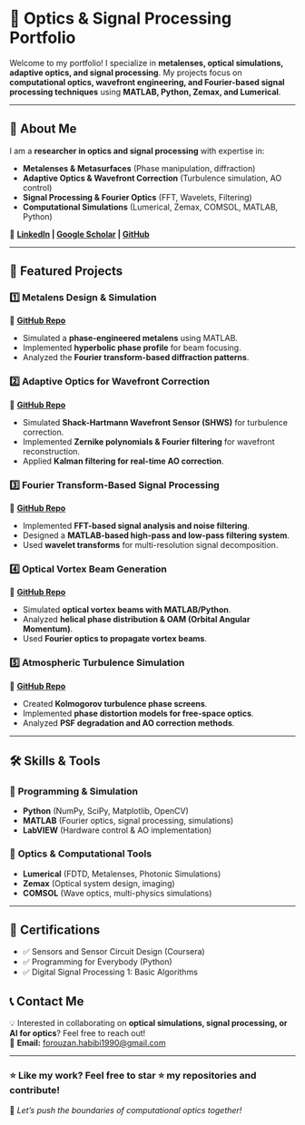 # 🔬 Optics & Signal Processing Portfolio

Welcome to my portfolio! I specialize in **metalenses, optical simulations, adaptive optics, and signal processing**. My projects focus on **computational optics, wavefront engineering, and Fourier-based signal processing techniques** using **MATLAB, Python, Zemax, and Lumerical**.

---

## 📌 **About Me**
I am a **researcher in optics and signal processing** with expertise in:
- **Metalenses & Metasurfaces** (Phase manipulation, diffraction)
- **Adaptive Optics & Wavefront Correction** (Turbulence simulation, AO control)
- **Signal Processing & Fourier Optics** (FFT, Wavelets, Filtering)
- **Computational Simulations** (Lumerical, Zemax, COMSOL, MATLAB, Python)

🔗 **[LinkedIn](https://www.linkedin.com/in/forouzan-habibi-80830a1ab) | [Google Scholar](https://scholar.google.com/citations?user=azVT328AAAAJ&hl=en) | [GitHub](https://github.com/ForouzanHabibi)**

---

## 🚀 **Featured Projects**
### **1️⃣ Metalens Design & Simulation**
🔗 **[GitHub Repo](https://github.com/yourusername/metalens-simulation)**
- Simulated a **phase-engineered metalens** using MATLAB.
- Implemented **hyperbolic phase profile** for beam focusing.
- Analyzed the **Fourier transform-based diffraction patterns**.

### **2️⃣ Adaptive Optics for Wavefront Correction**
🔗 **[GitHub Repo](https://github.com/yourusername/adaptive-optics)**
- Simulated **Shack-Hartmann Wavefront Sensor (SHWS)** for turbulence correction.
- Implemented **Zernike polynomials & Fourier filtering** for wavefront reconstruction.
- Applied **Kalman filtering for real-time AO correction**.

### **3️⃣ Fourier Transform-Based Signal Processing**
🔗 **[GitHub Repo](https://github.com/yourusername/signal-processing)**
- Implemented **FFT-based signal analysis and noise filtering**.
- Designed a **MATLAB-based high-pass and low-pass filtering system**.
- Used **wavelet transforms** for multi-resolution signal decomposition.

### **4️⃣ Optical Vortex Beam Generation**
🔗 **[GitHub Repo](https://github.com/yourusername/optical-vortex)**
- Simulated **optical vortex beams with MATLAB/Python**.
- Analyzed **helical phase distribution & OAM (Orbital Angular Momentum)**.
- Used **Fourier optics to propagate vortex beams**.

### **5️⃣ Atmospheric Turbulence Simulation**
🔗 **[GitHub Repo](https://github.com/yourusername/turbulence-simulation)**
- Created **Kolmogorov turbulence phase screens**.
- Implemented **phase distortion models for free-space optics**.
- Analyzed **PSF degradation and AO correction methods**.

---

## 🛠 **Skills & Tools**
### 🔹 **Programming & Simulation**
- **Python** (NumPy, SciPy, Matplotlib, OpenCV)
- **MATLAB** (Fourier optics, signal processing, simulations)
- **LabVIEW** (Hardware control & AO implementation)

### 🔹 **Optics & Computational Tools**
- **Lumerical** (FDTD, Metalenses, Photonic Simulations)
- **Zemax** (Optical system design, imaging)
- **COMSOL** (Wave optics, multi-physics simulations)

---

## 📜 Certifications
- ✅ Sensors and Sensor Circuit Design (Coursera)
- ✅ Programming for Everybody (Python)
- ✅ Digital Signal Processing 1: Basic Algorithms


## 📞 **Contact Me**
💡 Interested in collaborating on **optical simulations, signal processing, or AI for optics**? Feel free to reach out!  
📧 **Email:** forouzan.habibi1990@gmail.com  

---

### ⭐ **Like my work?** Feel free to star ⭐ my repositories and contribute!  
🚀 *Let’s push the boundaries of computational optics together!*  
